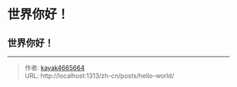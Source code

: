 # 世界你好！


## 世界你好！

---

> 作者: [kayak4665664](https://github.com/kayak4665664)  
> URL: http://localhost:1313/zh-cn/posts/hello-world/  

